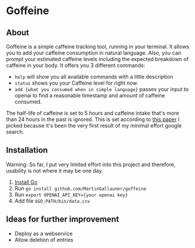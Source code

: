 # Goffeine

## About
Goffeine is a simple caffeine tracking tool, running in your terminal.
It allows you to add your caffeine consumption in natural language. 
Also, you can prompt your estimated caffeine levels including the expected breakdown of caffeine in your body.
It offers you 3 different commands:
- `help` will show you all available commands with a little description
- `status` shows you your Caffeine level for right now.
- `add {what you consumed when in simple language}` passes your input to openai to find a reasonable timestamp and amount of caffeine consumed.

The half-life of caffeine is set to 5 hours and caffeine intake that's more than 24 hours in the past is ignored.
This is set according to [this paper](https://www.ncbi.nlm.nih.gov/books/NBK223808/#:~:text=The%20mean%20half%2Dlife%20of,et%20al.%2C%201989)
I picked because it's been the very first result of my minimal effort google search.


## Installation

Warning: So far, I put very limited effort into this project and therefore, usability is not where it may be one day.

1. [Install Go](https://go.dev/doc/install)
2. Run `go install github.com/MartinGallauner/goffeine`
3. Run `export OPENAI_API_KEY={your openai key}` 
4. Add file `$GO_PATH/bin/data.csv` 


## Ideas for further improvement
- Deploy as a webservice
- Allow deletion of entries


